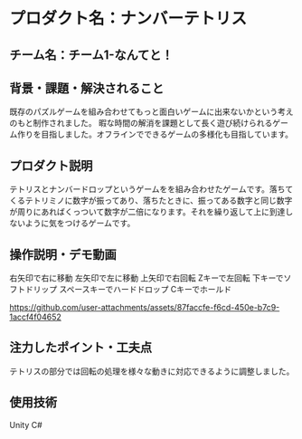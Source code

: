 # プロダクト名：ナンバーテトリス
<!-- プロダクト名に変更してください --

<!-- イメージ画像を置いてください -->


## チーム名：チーム1-なんてと！
<!-- チーム番号とチーム名を変更してください -->

## 背景・課題・解決されること
既存のパズルゲームを組み合わせてもっと面白いゲームに出来ないかという考えのもと制作されました。
暇な時間の解消を課題として長く遊び続けられるゲーム作りを目指しました。オフラインでできるゲームの多様化も目指しています。
<!-- 考案するプロダクトがどういった(Why)背景から思いついたのか、どのよう(What)な課題があり、どのよう(How)に解決するのかを入力してください -->


## プロダクト説明 
テトリスとナンバードロップというゲームをを組み合わせたゲームです。落ちてくるテトリミノに数字が振ってあり、落ちたときに、振ってある数字と同じ数字が周りにあればくっついて数字が二倍になります。それを繰り返して上に到達しないように気をつけるゲームです。
<!-- 開発したプロダクトの説明を入力してください -->


## 操作説明・デモ動画
右矢印で右に移動
左矢印で左に移動
上矢印で右回転
Zキーで左回転
下キーでソフトドリップ
スペースキーでハードドロップ
Cキーでホールド


https://github.com/user-attachments/assets/87faccfe-f6cd-450e-b7c9-1accf4f04652


<!-- 開発したプロダクトの操作説明について入力してください。また、操作説明デモ動画があれば、埋め込みやリンクを記載してください -->



## 注力したポイント・工夫点
テトリスの部分では回転の処理を様々な動きに対応できるように調整しました。
<!-- 開発したプロダクトの注力したポイント・工夫点を入力してください -->

## 使用技術
Unity C#
<!-- 開発したプロダクトの使用技術を入力してください -->

<!--
markdownの記法はこちらを参照してください！
https://docs.github.com/ja/get-started/writing-on-github/getting-started-with-writing-and-formatting-on-github/basic-writing-and-formatting-syntax
-->
